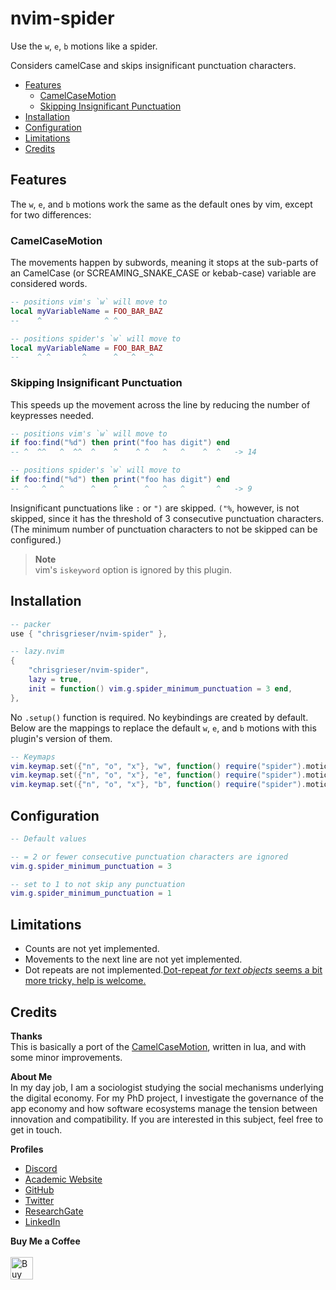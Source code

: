 # nvim-spider
Use the `w`, `e`, `b` motions like a spider. 

Considers camelCase and skips insignificant punctuation characters.

<!--toc:start-->
- [Features](#features)
	- [CamelCaseMotion](#camelcasemotion)
	- [Skipping Insignificant Punctuation](#skipping-insignificant-punctuation)
- [Installation](#installation)
- [Configuration](#configuration)
- [Limitations](#limitations)
- [Credits](#credits)
<!--toc:end-->

## Features
The `w`, `e`, and `b` motions work the same as the default ones by vim, except for two differences:

### CamelCaseMotion
The movements happen by subwords, meaning it stops at the sub-parts of an CamelCase (or SCREAMING_SNAKE_CASE or kebab-case) variable are considered words.

```lua
-- positions vim's `w` will move to
local myVariableName = FOO_BAR_BAZ
--    ^              ^ ^

-- positions spider's `w` will move to
local myVariableName = FOO_BAR_BAZ
--    ^ ^       ^      ^   ^   ^
```

### Skipping Insignificant Punctuation
This speeds up the movement across the line by reducing the number of keypresses needed.

```lua
-- positions vim's `w` will move to
if foo:find("%d") then print("foo has digit") end
-- ^  ^^   ^  ^^  ^    ^    ^ ^   ^   ^    ^  ^   -> 14

-- positions spider's `w` will move to
if foo:find("%d") then print("foo has digit") end
-- ^   ^   ^      ^    ^      ^   ^   ^       ^   -> 9
```

Insignificant punctuations like `:` or `")` are skipped. `("%`, however,
is not skipped, since it has the threshold of 3 consecutive punctuation characters.
(The minimum number of punctuation characters to not be skipped can be 
configured.)

> __Note__  
> vim's `iskeyword` option is ignored by this plugin.

## Installation

```lua
-- packer
use { "chrisgrieser/nvim-spider" },

-- lazy.nvim
{
	"chrisgrieser/nvim-spider",
	lazy = true,
	init = function() vim.g.spider_minimum_punctuation = 3 end,
},
```

No `.setup()` function is required. No keybindings are created by default. Below are the mappings to replace the default `w`, `e`, and `b` motions with this plugin's version of them.

```lua
-- Keymaps
vim.keymap.set({"n", "o", "x"}, "w", function() require("spider").motion("w") end, { desc = "Spider-w" })
vim.keymap.set({"n", "o", "x"}, "e", function() require("spider").motion("e") end, { desc = "Spider-e" })
vim.keymap.set({"n", "o", "x"}, "b", function() require("spider").motion("b") end, { desc = "Spider-b" })
```

## Configuration

```lua
-- Default values

-- = 2 or fewer consecutive punctuation characters are ignored
vim.g.spider_minimum_punctuation = 3

-- set to 1 to not skip any punctuation
vim.g.spider_minimum_punctuation = 1
```

## Limitations
- Counts are not yet implemented.
- Movements to the next line are not yet implemented.
- Dot repeats are not implemented.[Dot-repeat *for text objects* seems a bit more tricky, help is welcome.](https://github.com/chrisgrieser/nvim-various-textobjs/issues/7#issuecomment-1374861900)

## Credits
__Thanks__  
This is basically a port of the [CamelCaseMotion](https://github.com/bkad/CamelCaseMotion), written in lua, and with some minor improvements.

<!-- vale Google.FirstPerson = NO -->
__About Me__  
In my day job, I am a sociologist studying the social mechanisms underlying the digital economy. For my PhD project, I investigate the governance of the app economy and how software ecosystems manage the tension between innovation and compatibility. If you are interested in this subject, feel free to get in touch.

__Profiles__  
- [Discord](https://discordapp.com/users/462774483044794368/)
- [Academic Website](https://chris-grieser.de/)
- [GitHub](https://github.com/chrisgrieser/)
- [Twitter](https://twitter.com/pseudo_meta)
- [ResearchGate](https://www.researchgate.net/profile/Christopher-Grieser)
- [LinkedIn](https://www.linkedin.com/in/christopher-grieser-ba693b17a/)

__Buy Me a Coffee__  
<br>
<a href='https://ko-fi.com/Y8Y86SQ91' target='_blank'><img height='36' style='border:0px;height:36px;' src='https://cdn.ko-fi.com/cdn/kofi1.png?v=3' border='0' alt='Buy Me a Coffee at ko-fi.com' /></a>
